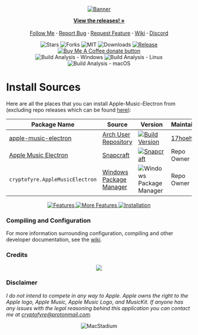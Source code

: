 <p align="center">
  <a href="https://github.com/cryptofyre/Apple-Music-Electron"><img src="https://i.imgur.com/jw1cUQZ.png" alt="Banner"></a>
</p>

<p align="center"> 
  <a href="https://github.com/cryptofyre/Apple-Music-Electron/releases/latest"><strong>View the releases! »</strong></a><br /><br />
  <a href="https://twitter.com/cryptofyre">Follow Me</a>
  <b> · </b>
  <a href="https://github.com/cryptofyre/Apple-Music-Electron/issues/new?title=[Bug]<insert bug title>&body=<!-- Make sure to include the expected and actual result, steps to reproduce, and other notes to help us figure out and squash this bug. This note is only visiable to you. Make sure to put a short but diescriptive title at the top after the ``[Bug]`` --!>">Report Bug</a>
  <b> · </b>
  <a href="https://github.com/cryptofyre/Apple-Music-Electron/issues/new?title=[Feature+]  &body=<!-- What feature would you like to be added and why?  This note is only visible to you. Make sure to put a short but descriptive title at the top after the ``[Feature]`` --!>">Request Feature</a>
  <b> · </b>
  <a href="https://github.com/cryptofyre/Apple-Music-Electron/wiki">Wiki</a>
  <b> · </b>
  <a href="https://discord.gg/CezHYdXHEM">Discord</a><br />
</p>

<p align="center"> 
  <img src="https://img.shields.io/github/stars/cryptofyre/Apple-Music-Electron" alt="Stars">
  <img src="https://img.shields.io/github/forks/cryptofyre/Apple-Music-Electron" alt="Forks">
  <img src="https://img.shields.io/github/license/cryptofyre/Apple-Music-Electron" alt="MIT">
  <img src="https://img.shields.io/github/downloads/cryptofyre/Apple-Music-Electron/total.svg?style=flat" alt="Downloads">
  <a href="https://github.com/cryptofyre/Apple-Music-Electron/releases/latest"><img src="https://img.shields.io/github/release/cryptofyre/Apple-Music-Electron.svg?style=flat" alt="Release"></a>
  <span class="badge-buymeacoffee">
    <a href="https://ko-fi.com/cryptofyre" title="Donate to this project using Buy Me A Coffee"><img src="https://img.shields.io/badge/buy%20me%20a%20coffee-donate-yellow.svg" alt="Buy Me A Coffee donate button" /></a>
  </span>
  <br>
  <img src="https://github.com/cryptofyre/Apple-Music-Electron/actions/workflows/build-analyze-win.yml/badge.svg" alt="Build Analysis - Windows">
  <img src="https://github.com/cryptofyre/Apple-Music-Electron/actions/workflows/build-analyze-linux.yml/badge.svg" alt="Build Analysis - Linux">
  <img src="https://github.com/cryptofyre/Apple-Music-Electron/actions/workflows/build-analyze-macos.yml/badge.svg" alt="Build Analysis - macOS">
</p>

# Install Sources
Here are all the places that you can install Apple-Music-Electron from (excluding repo releases which can be found [here](https://github.com/cryptofyre/Apple-Music-Electron/releases/latest)):

Package Name | Source | Version | Maintainer
---|---|---|---
[apple-music-electron](https://aur.archlinux.org/packages/apple-music-electron) | [Arch User Repository](https://aur.archlinux.org/) | [![Build Version](https://img.shields.io/aur/version/apple-music-electron?style=flat)](https://aur.archlinux.org/cgit/aur.git/log/?h=apple-music-electron) | [17hoehbr](https://github.com/17hoehbr)
[Apple Music Electron](https://snapcraft.io/apple-music-electron) | [Snapcraft](https://snapcraft.io/) | [![Snapcraft](https://snapcraft.io/apple-music-electron/badge.svg)](https://snapcraft.io/apple-music-electron) | Repo Owner
`cryptofyre.AppleMusicElectron` | [Windows Package Manager](https://github.com/microsoft/winget-cli/) | ![Windows Package Manager](https://img.shields.io/badge/winget-v2.4.0-blue?style=flat&logo=windows) | Repo Owner

<p align="center">
  <a href="https://github.com/cryptofyre/Apple-Music-Electron">
    <img src="https://i.imgur.com/1HCPN6B.png" alt="Features">
    <img src="https://i.imgur.com/67KefOp.png" alt="More Features">
  </a>
  <a href="https://github.com/cryptofyre/Apple-Music-Electron/releases/latest">
    <img src="https://i.imgur.com/7N84yzy.png" alt="Installation"><br />
  </a>
</p>

### Compiling and Configuration
For more information surrounding configuration, compiling and other developer documentation, see the [wiki](https://github.com/cryptofyre/Apple-Music-Electron/wiki).

### Credits
<center>
<a href="https://github.com/cryptofyre/Apple-Music-Electron/graphs/contributors">
  <img src="https://contrib.rocks/image?repo=cryptofyre/Apple-Music-Electron" />
</a>
</center>

### Disclaimer
*I do not intend to compete in any way to Apple. Apple owns the right to the Apple logo, Apple Music, Apple Music Logo,
and MusicKit. If anyone has any issues with the legal reasoning behind this application you can contact me
at <a href="mailto:cryptofyre@protonmail.com">cryptofyre@protonmail.com</a>.*


<p align="center">
  <img src="https://user-images.githubusercontent.com/33162551/124784795-df5d4c80-df0b-11eb-99a7-dc2b1cfb81bd.png" alt="MacStadium">
<p/>
